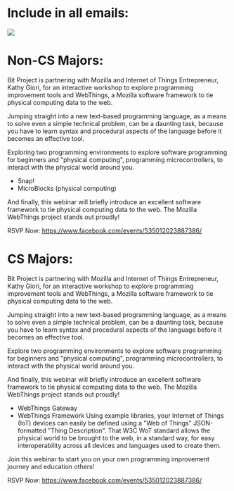 # Include in all emails: 

![](Marketing/corporatesponsoredevents/mozilla/fbevent.png)

# Non-CS Majors:

Bit Project is partnering with Mozilla and Internet of Things Entrepreneur, Kathy Giori, for an interactive workshop to explore programming improvement tools and WebThings, a Mozilla software framework to tie physical computing data to the web.

Jumping straight into a new text-based programming language, as a means to solve even a simple technical problem, can be a daunting task, because you have to learn syntax and procedural aspects of the language before it becomes an effective tool. 

Exploring two programming environments to explore software programming for beginners and "physical computing", programming microcontrollers, to interact with the physical world around you.
- Snap!
- MicroBlocks (physical computing)

And finally, this webinar will briefly introduce an excellent software framework to tie physical computing data to the web. The Mozilla WebThings project stands out proudly!

RSVP Now: https://www.facebook.com/events/535012023887386/

# CS Majors:

Bit Project is partnering with Mozilla and Internet of Things Entrepreneur, Kathy Giori, for an interactive workshop to explore programming improvement tools and WebThings, a Mozilla software framework to tie physical computing data to the web.

Jumping straight into a new text-based programming language, as a means to solve even a simple technical problem, can be a daunting task, because you have to learn syntax and procedural aspects of the language before it becomes an effective tool. 

Explore two programming environments to explore software programming for beginners and "physical computing", programming microcontrollers, to interact with the physical world around you.

And finally, this webinar will briefly introduce an excellent software framework to tie physical computing data to the web. The Mozilla WebThings project stands out proudly!
- WebThings Gateway
- WebThings Framework
Using example libraries, your Internet of Things (IoT) devices can easily be defined using a "Web of Things" JSON-formatted "Thing Description". That W3C WoT standard allows the physical world to be brought to the web, in a standard way, for easy interoperability across all devices and languages used to create them.

Join this webinar to start you on your own programming improvement journey and education others!

RSVP Now: https://www.facebook.com/events/535012023887386/
